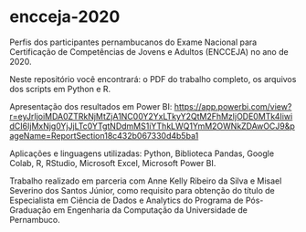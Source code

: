 # encceja-2020
Perfis dos participantes pernambucanos do Exame Nacional para Certificação de Competências de Jovens e Adultos (ENCCEJA) no ano de 2020.

Neste repositório você encontrará: o PDF do trabalho completo, os arquivos dos scripts em Python e R.

Apresentação dos resultados em Power BI: https://app.powerbi.com/view?r=eyJrIjoiMDA0ZTRkNjMtZjA1NC00Y2YxLTkyY2QtM2FhMzljODE0MTk4IiwidCI6IjMxNjg0YjJjLTc0YTgtNDdmMS1iYThkLWQ1YmM2OWNkZDAwOCJ9&pageName=ReportSection18c432b067330d4b5ba1

Aplicações e linguagens utilizadas: Python, Biblioteca Pandas, Google Colab, R, RStudio, Microsoft Excel, Microsoft Power BI.

Trabalho realizado em parceria com Anne Kelly Ribeiro da Silva e Misael Severino dos Santos Júnior, como requisito para obtenção do título de Especialista em Ciência de Dados e Analytics do Programa de Pós-Graduação em Engenharia da Computação da Universidade de Pernambuco.
